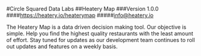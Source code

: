 #Circle Squared Data Labs 
##Heatery Map
###Version 1.0.0
####https://heatery.io/heaterymap
#####info@heatery.io

The Heatery Map is a data driven decision making tool. Our objective is simple. Help you find the highest quality restaurants with the least amount of effort. Stay tuned for updates as our development team continues to roll out updates and features on a weekly basis. 